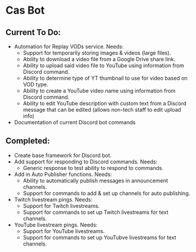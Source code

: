 # Cas Bot

## Current To Do:
- Automation for Replay VODs service. Needs:
  - Support for temporarily storing images & videos (large files).
  - Ability to download a video file from a Google Drive share link.
  - Ability to upload said video file to YouTube using information from Discord command.
  - Ability to determine type of YT thumbnail to use for video based on VOD type.
  - Ability to create a YouTube video name using information from Discord command.
  - Ability to edit YouTube description with custom text from a Discord message that can be edited (allows non-tech staff to edit upload info)
- Documentation of current Discord bot commands

## Completed:
- Create base framework for Discord bot.
- Add support for responding to Discord commands. Needs:
  - Generic response to test ability to respond to commands.
- Add in Auto Publisher functions. Needs:
  - Ability to automatically publish messages in announcement channels.
  - Support for commands to add & set up channels for auto publishing.
- Twitch livestream pings. Needs:
  - Support for Twitch livestreams.
  - Support for commands to set up Twitch livestreams for text channels.
- YouTube livestream pings. Needs:
  - Support for YouTube livestreams.
  - Support for commands to set up YouTubve livestreams for text channels.
